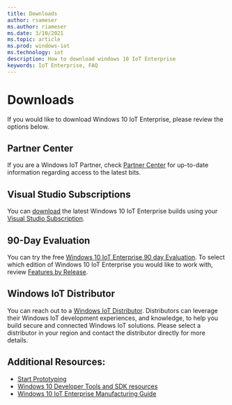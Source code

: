 ```yaml
---
title: Downloads
author: rsameser
ms.author: riameser
ms.date: 3/10/2021
ms.topic: article
ms.prod: windows-iot
ms.technology: iot
description: How to download windows 10 IoT Enterprise
keywords: IoT Enterprise, FAQ
---
```


# Downloads
If you would like to download Windows 10 IoT Enterprise, please review the options below.


## Partner Center
If you are a Windows IoT Partner, check [Partner Center](https://partner.microsoft.com/dashboard) for up-to-date information regarding access to the latest bits.


## Visual Studio Subscriptions
You can [download](https://my.visualstudio.com/Downloads?q=Windows%2010%20IoT%20Enterprise&pgroup=) the latest Windows 10 IoT Enterprise builds using your [Visual Studio Subscription](https://visualstudio.microsoft.com/subscriptions/).


## 90-Day Evaluation
You can try the free [Windows 10 IoT Enterprise 90 day Evaluation](https://www.microsoft.com/evalcenter/evaluate-windows-10-enterprise). To select which edition of Windows 10 IoT Enterprise you would like to work with, review [Features by Release](./Features.md).


## Windows IoT Distributor
You can reach out to a [Windows IoT Distributor](https://aka.ms/IoTDistributorList). Distributors can leverage their Windows IoT
development experiences, and knowledge, to help you build secure and connected Windows IoT solutions. Please select a distributor in your region and contact the distributor directly for more details.


## Additional Resources:
* [Start Prototyping](./Hardware-Guidance/Prototype.md)
* [Windows 10 Developer Tools and SDK resources](https://developer.microsoft.com/windows/downloads/)
* [Windows 10 IoT Enterprise Manufacturing Guide](https://docs.microsoft.com/windows-hardware/manufacture/desktop/iot-ent-overview)
